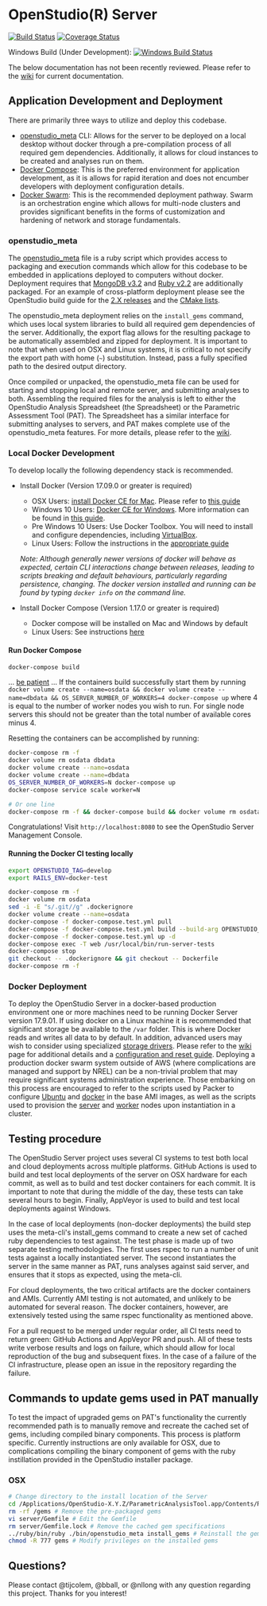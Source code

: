 # OpenStudio(R) Server

[![Build Status][gh-img]][gh-url] 
[![Coverage Status][coveralls-img]][coveralls-url]

Windows Build (Under Development): [![Windows Build Status][appveyor-img]][appveyor-url]

The below documentation has not been recently reviewed. Please refer to the [wiki](https://github.com/NREL/OpenStudio-server/wiki) for current documentation.

## Application Development and Deployment

There are primarily three ways to utilize and deploy this codebase.
 
* [openstudio_meta](./bin/openstudio_meta) CLI: Allows for the server to be deployed on a local 
desktop without docker through a pre-compilation process of all required gem dependencies. Additionally, it allows for 
cloud instances to be created and analyses run on them. 
* [Docker Compose](https://docs.docker.com/compose/): This is the preferred environment for application development, as 
it is allows for rapid iteration and does not encumber developers with deployment configuration details. 
* [Docker Swarm](https://docs.docker.com/engine/swarm/): This is the recommended deployment pathway. Swarm is an 
orchestration engine which allows for multi-node clusters and provides significant benefits in the forms of 
customization and hardening of network and storage 
fundamentals.

### openstudio_meta

The [openstudio_meta](./bin/openstudio_meta) file is a ruby script which provides access to packaging and execution 
commands which allow for this codebase to be embedded in applications deployed to computers without docker. Deployment 
requires that [MongoDB v3.2](https://www.mongodb.com/download-center#previous) and [Ruby v2.2](https://www.ruby-lang.org/en/news/2014/12/25/ruby-2-2-0-released/) 
are additionally packaged. For an example of cross-platform deployment please see the OpenStudio build guide for the 
[2.X releases](https://github.com/NREL/OpenStudio/wiki/Configuring-OpenStudio-Build-Environments) and the [CMake lists](https://github.com/NREL/OpenStudio/blob/develop/openstudiocore/CMakeLists.txt). 

The openstudio_meta deployment relies on the `install_gems` command, which uses local system libraries to build all 
required gem dependencies of the server. Additionally, the export flag allows for the resulting package to be 
automatically assembled and zipped for deployment. It is important to note that when used on OSX and Linux systems, 
it is critical to not specify the export path with home (`~`) substitution. Instead, pass a fully specified path to the 
desired output directory. 

Once compiled or unpacked, the openstudio_meta file can be used for starting and stopping local and remote server, and 
submitting analyses to both. Assembling the required files for the analysis is left to either the OpenStudio Analysis 
Spreadsheet (the Spreadsheet) or the Parametric Assessment Tool (PAT). The Spreadsheet has a similar interface for 
submitting analyses to servers, and PAT makes complete use of the openstudio_meta features. For more details, please 
refer to the [wiki](https://github.com/NREL/OpenStudio-server/wiki/CLI).

### Local Docker Development

To develop locally the following dependency stack is recommended. 

* Install Docker (Version 17.09.0 or greater is required)
    * OSX Users: [install Docker CE for Mac](https://docs.docker.com/docker-for-mac/install/). Please refer to [this guide](https://docs.docker.com/docker-for-mac/install/)
    * Windows 10 Users: [Docker CE for Windows](https://docs.docker.com/docker-for-windows/install/). More information 
    can be found in [this guide](https://docs.docker.com/docker-for-windows/).
    * Pre Windows 10 Users: Use Docker Toolbox. You will need to install and configure dependencies, including [VirtualBox](https://docs.docker.com/toolbox/toolbox_install_windows/#next-steps). 
    * Linux Users: Follow the instructions in the [appropriate guide](https://www.docker.com/community-edition)
    
    *Note: Although generally newer versions of docker will behave as expected, certain CLI interactions change between
    releases, leading to scripts breaking and default behaviours, particularly regarding persistence, changing. The 
    docker version installed and running can be found by typing `docker info` on the command line.*
    
* Install Docker Compose (Version 1.17.0 or greater is required)
    * Docker compose will be installed on Mac and Windows by default
    * Linux Users: See instructions [here](https://docs.docker.com/compose/install/)

#### Run Docker Compose 

```bash
docker-compose build
```
... [be patient](https://www.youtube.com/watch?v=f4hkPn0Un_Q) ... If the containers build successfully start them by 
running `docker volume create --name=osdata && docker volume create --name=dbdata && OS_SERVER_NUMBER_OF_WORKERS=4 docker-compose up` 
where 4 is equal to the number of worker nodes you wish to run. For single node servers this should not be greater 
than the total number of available cores minus 4.

Resetting the containers can be accomplished by running:

```bash
docker-compose rm -f
docker volume rm osdata dbdata
docker volume create --name=osdata
docker volume create --name=dbdata
OS_SERVER_NUMBER_OF_WORKERS=N docker-compose up
docker-compose service scale worker=N

# Or one line
docker-compose rm -f && docker-compose build && docker volume rm osdata dbdata && docker volume create --name=osdata && docker volume create --name=dbdata && OS_SERVER_NUMBER_OF_WORKERS=N docker-compose up && docker-compose service scale worker=N
```

Congratulations! Visit `http://localhost:8080` to see the OpenStudio Server Management Console.

#### Running the Docker CI testing locally

```bash
export OPENSTUDIO_TAG=develop
export RAILS_ENV=docker-test

docker-compose rm -f
docker volume rm osdata
sed -i -E "s/.git//g" .dockerignore
docker volume create --name=osdata
docker-compose -f docker-compose.test.yml pull
docker-compose -f docker-compose.test.yml build --build-arg OPENSTUDIO_VERSION=$OPENSTUDIO_TAG
docker-compose -f docker-compose.test.yml up -d
docker-compose exec -T web /usr/local/bin/run-server-tests
docker-compose stop
git checkout -- .dockerignore && git checkout -- Dockerfile
docker-compose rm -f
```



### Docker Deployment

To deploy the OpenStudio Server in a docker-based production environment one or more machines need to be running Docker 
Server version 17.9.01. If using docker on a Linux machine it is recommended that significant storage be available to 
the `/var` folder. This is where Docker reads and writes all data to by default. In addition, advanced users may wish 
to consider using specialized [storage drivers](https://docs.docker.com/engine/userguide/storagedriver/). Please refer 
to the [wiki](https://github.com/NREL/OpenStudio-server/wiki) page for additional details and 
a [configuration and reset guide](). Deploying a production docker swarm system outside of AWS (where complications 
are managed and support by NREL) can be a non-trivial problem that may require significant systems administration 
experience. Those embarking on this process are encouraged to refer to the scripts used by Packer to configure 
[Ubuntu](https://github.com/NREL/OpenStudio-server/blob/develop/docker/deployment/scripts/aws_system_init.sh) and 
[docker](https://github.com/NREL/OpenStudio-server/blob/develop/docker/deployment/scripts/aws_osserver_init.sh) in the 
base AMI images, as well as the scripts used to provision the [server](https://github.com/NREL/OpenStudio-server/blob/develop/docker/deployment/scripts/server_provision.sh) 
and [worker](https://github.com/NREL/OpenStudio-server/blob/develop/docker/deployment/scripts/worker_provision.sh) 
nodes upon instantiation in a cluster.

## Testing procedure

The OpenStudio Server project uses several CI systems to test both local and cloud deployments across multiple 
platforms. GitHub Actions is used to build and test local deployments of the server on OSX hardware for each commit, as well 
as to build and test docker containers for each commit. It is important to note that during the middle of the 
day, these tests can take several hours to begin. Finally, AppVeyor is used to build and test local deployments against
Windows. 

In the case of local deployments (non-docker deployments) the build step uses the meta-cli's install_gems command to 
create a new set of cached ruby dependencies to test against. The test phase is made up of two separate testing 
methodologies. The first uses rspec to run a number of unit tests against a locally instantiated server. The 
second instantiates the server in the same manner as PAT, runs analyses against said server, and ensures that it stops 
as expected, using the meta-cli.

For cloud deployments, the two critical artifacts are the docker containers and AMIs. Currently AMI testing is not 
automated, and unlikely to be automated for several reason. The docker containers, however, are extensively tested using 
the same rspec functionality as mentioned above. 

For a pull request to be merged under regular order, all CI tests need to return green: GitHub Actions and AppVeyor 
PR and push. All of these tests write verbose results and logs on failure, which should allow for local reproduction 
of the bug and subsequent fixes. In the case of a failure of the CI infrastructure, please open an issue in the 
repository regarding the failure. 

## Commands to update gems used in PAT manually

To test the impact of upgraded gems on PAT's functionality the currently recommended path is to manually remove and 
recreate the cached set of gems, including compiled binary components. This process is platform specific. Currently 
instructions are only available for OSX, due to complications compiling the binary component of gems with the ruby 
instillation provided in the OpenStudio installer package.

### OSX

```bash
# Change directory to the install location of the Server
cd /Applications/OpenStudio-X.Y.Z/ParametricAnalysisTool.app/Contents/Resources/OpenStudio-server 
rm -rf /gems # Remove the pre-packaged gems
vi server/Gemfile # Edit the Gemfile
rm server/Gemfile.lock # Remove the cached gem specifications
../ruby/bin/ruby ./bin/openstudio_meta install_gems # Reinstall the gems required (including new gems)
chmod -R 777 gems # Modify privileges on the installed gems
```

## Questions?

Please contact @tijcolem, @bball, or @nllong with any question regarding this project. Thanks for you interest!

[coveralls-img]: https://coveralls.io/repos/github/NREL/OpenStudio-server/badge.svg?branch=develop
[coveralls-url]: https://coveralls.io/github/NREL/OpenStudio-server
[gh-img]: https://github.com/nrel/openstudio-server/actions/workflows/openstudio-server-tests.yml/badge.svg?branch=develop
[gh-url]: https://github.com/nrel/openstudio-server/actions
[appveyor-img]: https://ci.appveyor.com/api/projects/status/j7hqgh2p7bae9xn8/branch/dockerize-appveyor?svg=true
[appveyor-url]: https://ci.appveyor.com/project/rHorsey/openstudio-server/branch/dockerize-appveyor

